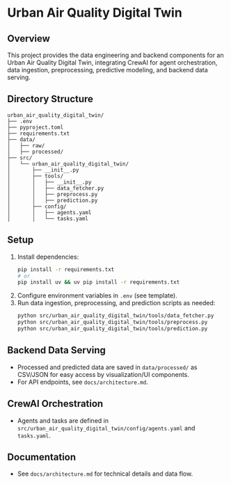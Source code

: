 # Urban Air Quality Digital Twin

## Overview

This project provides the data engineering and backend components for an Urban Air Quality Digital Twin, integrating CrewAI for agent orchestration, data ingestion, preprocessing, predictive modeling, and backend data serving.

## Directory Structure

```
urban_air_quality_digital_twin/
├── .env
├── pyproject.toml
├── requirements.txt
├── data/
│   ├── raw/
│   ├── processed/
├── src/
│   └── urban_air_quality_digital_twin/
│       ├── __init__.py
│       ├── tools/
│       │   ├── __init__.py
│       │   ├── data_fetcher.py
│       │   ├── preprocess.py
│       │   ├── prediction.py
│       ├── config/
│       │   ├── agents.yaml
│       │   └── tasks.yaml
```

## Setup

1. Install dependencies:
   ```sh
   pip install -r requirements.txt
   # or
   pip install uv && uv pip install -r requirements.txt
   ```
2. Configure environment variables in `.env` (see template).
3. Run data ingestion, preprocessing, and prediction scripts as needed:
   ```sh
   python src/urban_air_quality_digital_twin/tools/data_fetcher.py
   python src/urban_air_quality_digital_twin/tools/preprocess.py
   python src/urban_air_quality_digital_twin/tools/prediction.py
   ```

## Backend Data Serving

- Processed and predicted data are saved in `data/processed/` as CSV/JSON for easy access by visualization/UI components.
- For API endpoints, see `docs/architecture.md`.

## CrewAI Orchestration

- Agents and tasks are defined in `src/urban_air_quality_digital_twin/config/agents.yaml` and `tasks.yaml`.

## Documentation

- See `docs/architecture.md` for technical details and data flow.
